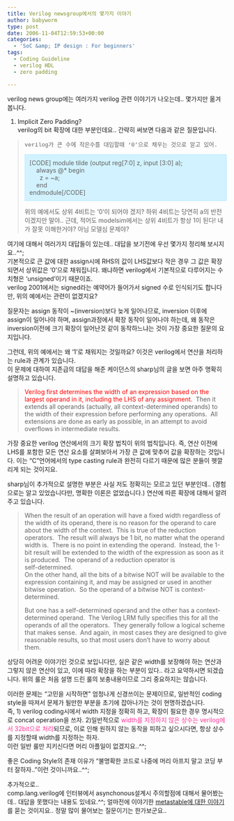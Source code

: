 ```yaml
---
title: Verilog newsgroup에서의 몇가지 이야기
author: babyworm
type: post
date: 2006-11-04T12:59:53+00:00
categories:
  - 'SoC &amp; IP design : For beginners'
tags:
  - Coding Guideline
  - verilog HDL
  - zero padding

---
```

verilog news group에는 여러가지 verilog 관련 이야기가 나오는데.. 몇가지만 옮겨 봅니다.

1. Implicit Zero Padding?  
verilog의 bit 확장에 대한 부분인데요.. 간략히 써보면 다음과 같은 질문입니다. 

> <font face="Courier New" size="2">verilog가 큰 수에 작은수를 대입할때 &#8216;0&#8217;으로 채우는 것으로 알고 있어.</font> 
> 
> <div style="border-right: #90e0ff 1px dotted; padding-right: 10px; border-top: #90e0ff 1px dotted; padding-left: 10px; padding-bottom: 10px; border-left: #90e0ff 1px dotted; padding-top: 10px; border-bottom: #90e0ff 1px dotted; background-color: #d2f2ff">
>   [CODE] module tilde (output reg[7:0] z, input [3:0] a);<br /> &nbsp; &nbsp; always @* begin<br /> &nbsp; &nbsp; &nbsp; z = ~a;<br /> &nbsp; &nbsp; end<br /> endmodule[/CODE]
> </div>
> 
> 위의 예에서도 상위 4비트는 &#8216;0&#8217;이 되어야 겠지? 하위 4비트는 당연히 a의 반전이겠지만 말야.. 근데, 적어도 modelsim에서는 상위 4비트가 항상 1이 된다! 내가 잘못 이해한거야? 아님 모델심 문제야?

여기에 대해서 여러가지 대답들이 있는데.. 대답을 보기전에 우선 몇가지 정리해 보시지요..^^;  
기본적으로 큰 값에 대한 assign시에 RHS의 값이 LHS값보다 작은 경우 그 값은 확장되면서 상위값은 &#8216;0&#8217;으로 채워집니다. 왜냐하면 verilog에서 기본적으로 다루어지는 수치형은 &#8216;unsigned&#8217;이기 때문이죠.  
verilog 2001에서는 signed라는 예약어가 들어가서 signed 수로 인식되기도 합니다만, 위의 예에서는 관련이 없겠지요?

질문자는 assign 동작이 ~(inversion)보다 늦게 일어나므로, inversion 이후에 assign이 일어나야 하며, assign과정에서 확장 동작이 일어나야 하는데, 왜 동작은 inversion이전에 크기 확장이 일어난것 같이 동작하느냐는 것이 가장 중요한 질문의 요지입니다.

그런데, 위의 예에서는 왜 &#8216;1&#8217;로 채워지는 것일까요? 이것은 verilog에서 연산을 처리하는 rule과 관계가 있습니다.  
이 문제에 대하여 지존급의 대답을 해준 케이던스의 sharp님의 글을 보면 아주 명확히 설명하고 있습니다. 

> <font color="#ff0000">Verilog first determines the width of an expression based on the largest operand in it, including the LHS of any assignment.</font>&nbsp; Then it extends all operands (actually, all context-determined operands) to the width of their expression before performing any operations.&nbsp; All extensions are done as early as possible, in an attempt to avoid overflows in intermediate results. 

가장 중요한 verilog 연산에서의 크기 확장 법칙이 위의 법칙입니다. 즉, 연산 이전에 LHS를 포함한 모든 연산 요소를 살펴보아서 가장 큰 값에 맞추어 값을 확장하는 것입니다. 이는 &#8220;C&#8221;언어에서의 type casting rule과 완전히 다르기 때문에 많은 분들이 헷깔리게 되는 것이지요.

sharp님이 추가적으로 설명한 부분은 사실 저도 정확히는 모르고 있던 부분인데.. (경험으로는 알고 있었습니다만, 명확한 이론은 없었습니다.) 연산에 따른 확장에 대해서 알려주고 있습니다. 

> When the result of an operation will have a fixed width regardless of the width of its operand, there is no reason for the operand to care about the width of the context.&nbsp; This is true of the reduction operators.&nbsp; The result will always be 1 bit, no matter what the operand width is.&nbsp; There is no point in extending the operand.&nbsp; Instead, the 1-bit result will be extended to the width of the expression as soon as it is produced.&nbsp; The operand of a reduction operator is  
> self-determined.  
> On the other hand, all the bits of a bitwise NOT will be available to the expression containing it, and may be assigned or used in another bitwise operation.&nbsp; So the operand of a bitwise NOT is context-determined. 
> 
> But one has a self-determined operand and the other has a context-determined operand.&nbsp; The Verilog LRM fully specifies this for all the operands of all the operators.&nbsp; They generally follow a logical scheme that makes sense.&nbsp; And again, in most cases they are designed to give reasonable results, so that most users don&#8217;t have to worry about them. 

상당히 어려운 이야기인 것으로 보입니다만, 실은 같은 width를 보장해야 하는 연산과 그렇지 않은 연산이 있고, 이에 따라 확장을 하는 부분이 있다.. 라고 요약하시면 되겠습니다. 위의 룰은 처음 설명 드린 룰의 보충내용이므로 그리 중요하지는 않습니다. 

이러한 문제는 &#8220;고민을 시작하면&#8221; 엄청나게 신경쓰이는 문제이므로, 일반적인 coding style을 따져서 문제가 될만한 부분을 초기에 잡아나가는 것이 현명하겠습니다.  
즉, 1) verilog coding시에서 width 지정을 정확히 하고, 확장이 필요한 경우 명시적으로 concat operation을 쓰자. 2)일반적으로 <font color="#ff3399">width를 지정하지 않은 상수는 verilog에서 32bit으로 처리</font>되므로, 이로 인해 원하지 않는 동작을 피하고 싶으시다면, 항상 상수를 지정할때 width를 지정하는 하자.  
이런 일반 룰만 지키신다면 머리 아플일이 없겠지요..^^;

좋은 Coding Style의 존재 이유가 &#8220;불명확한 코드로 나중에 머리 아프지 말고 코딩 부터 잘하자..&#8221;이런 것이니까요..^^;

추가적으로..  
comp.lang.verilog에 인터뷰에서 asynchonous설계시 주의할점에 대해서 물어봤는데.. 대답을 못했다는 내용도 있네요.^^; 얼마전에 이야기한 [metastable에 대한 이야기][1]를 묻는 것이지요.. 정말 많이 물어보는 질문이기는 한가보군요..

 [1]: http://babyworm.net/tatter/84
